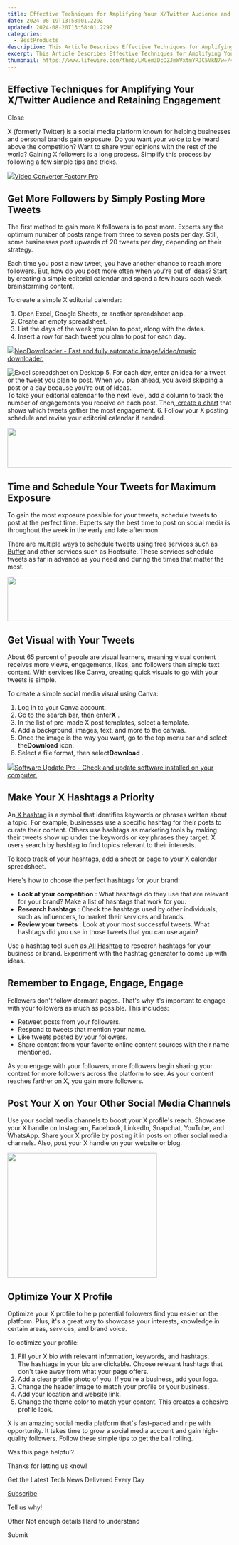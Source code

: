 ```yaml
---
title: Effective Techniques for Amplifying Your X/Twitter Audience and Retaining Engagement
date: 2024-08-19T13:58:01.229Z
updated: 2024-08-20T13:58:01.229Z
categories:
  - BestProducts
description: This Article Describes Effective Techniques for Amplifying Your X/Twitter Audience and Retaining Engagement
excerpt: This Article Describes Effective Techniques for Amplifying Your X/Twitter Audience and Retaining Engagement
thumbnail: https://www.lifewire.com/thmb/LMUem3DcOZJmWVxtmYRJC5VkN7w=/400x300/filters:no_upscale():max_bytes(150000):strip_icc():format(webp)/GettyImages-943877984-1dae4167214042ed88cb957fff5ed33b.jpg
---
```


## Effective Techniques for Amplifying Your X/Twitter Audience and Retaining Engagement

Close 

 X (formerly Twitter) is a social media platform known for helping businesses and personal brands gain exposure. Do you want your voice to be heard above the competition? Want to share your opinions with the rest of the world? Gaining X followers is a long process. Simplify this process by following a few simple tips and tricks.

<!-- affiliate ads begin -->
<a href="https://secure.2checkout.com/order/checkout.php?PRODS=4537547&QTY=1&AFFILIATE=108875&CART=1"><img src="https://secure.avangate.com/images/merchant/4b0a0290ad7df100b77e86839989a75e/products/vcfpro.png" border="0">Video Converter Factory Pro</a>
<!-- affiliate ads end -->
##  Get More Followers by Simply Posting More Tweets 

 The first method to gain more X followers is to post more. Experts say the optimum number of posts range from three to seven posts per day. Still, some businesses post upwards of 20 tweets per day, depending on their strategy.

 Each time you post a new tweet, you have another chance to reach more followers. But, how do you post more often when you're out of ideas? Start by creating a simple editorial calendar and spend a few hours each week brainstorming content.

 To create a simple X editorial calendar:

1. Open Excel, Google Sheets, or another spreadsheet app.
2. Create an empty spreadsheet.
3. List the days of the week you plan to post, along with the dates.
4. Insert a row for each tweet you plan to post for each day.  
<!-- affiliate ads begin -->
<a href="https://secure.2checkout.com/order/checkout.php?PRODS=4559731&QTY=1&AFFILIATE=108875&CART=1"><img src="http://www.neowise.com/images/nd-ss-w200.jpg" border="0">NeoDownloader - Fast and fully automatic image/video/music downloader. </a>
<!-- affiliate ads end -->
![Excel spreadsheet on Desktop](https://www.lifewire.com/thmb/cMfMvQP1oYrRgcCgHDXmuWkSzJs=/1500x0/filters:no_upscale():max_bytes(150000):strip_icc():format(webp)/ScreenShot2019-03-31at1.05.41PM-eec6bc7932894555bada5fc4ae7e82d9.png)
5. For each day, enter an idea for a tweet or the tweet you plan to post. When you plan ahead, you avoid skipping a post or a day because you're out of ideas.  
 To take your editorial calendar to the next level, add a column to track the number of engagements you receive on each post. Then,[ create a chart](https://www.lifewire.com/charts-and-graphs-definition-3123402) that shows which tweets gather the most engagement.
6. Follow your X posting schedule and revise your editorial calendar if needed.

<!-- affiliate ads begin -->
<a href="https://united.elfm.net/c/5597632/517826/4704" target="_top" id="517826"><img src="//a.impactradius-go.com/display-ad/4704-517826" border="0" alt="" width="728" height="90"/></a><img height="0" width="0" src="https://united.elfm.net/i/5597632/517826/4704" style="position:absolute;visibility:hidden;" border="0" />
<!-- affiliate ads end -->
##  Time and Schedule Your Tweets for Maximum Exposure 

 To gain the most exposure possible for your tweets, schedule tweets to post at the perfect time. Experts say the best time to post on social media is throughout the week in the early and late afternoon.

 There are multiple ways to schedule tweets using free services such as[ Buffer](https://www.lifewire.com/buffer-social-media-scheduling-3486540) and other services such as Hootsuite. These services schedule tweets as far in advance as you need and during the times that matter the most.

<!-- affiliate ads begin -->
<a href="https://imp.i110150.net/c/5597632/924299/11305" target="_top" id="924299"><img src="//a.impactradius-go.com/display-ad/11305-924299" border="0" alt="" width="520" height="100"/></a>
<!-- affiliate ads end -->
##  Get Visual with Your Tweets 

 About 65 percent of people are visual learners, meaning visual content receives more views, engagements, likes, and followers than simple text content. With services like Canva, creating quick visuals to go with your tweets is simple.

 To create a simple social media visual using Canva:

1. Log in to your Canva account.
2. Go to the search bar, then enter**X** .
3. In the list of pre-made X post templates, select a template.
4. Add a background, images, text, and more to the canvas.
5. Once the image is the way you want, go to the top menu bar and select the**Download** icon.
6. Select a file format, then select**Download** .

<!-- affiliate ads begin -->
<a href="https://order.glarysoft.com/order/checkout.php?PRODS=4691139&QTY=1&AFFILIATE=108875&CART=1"><img src="https://secure.avangate.com/images/merchant/6734fa703f6633ab896eecbdfad8953a/products/SU-200-1.png" border="0">Software Update Pro - Check and update software installed on your computer. </a>
<!-- affiliate ads end -->
##  Make Your X Hashtags a Priority 

 An[ X hashtag](https://www.lifewire.com/what-is-a-hashtag-on-twitter-3486592) is a symbol that identifies keywords or phrases written about a topic. For example, businesses use a specific hashtag for their posts to curate their content. Others use hashtags as marketing tools by making their tweets show up under the keywords or key phrases they target. X users search by hashtag to find topics relevant to their interests.

 To keep track of your hashtags, add a sheet or page to your X calendar spreadsheet.

 Here's how to choose the perfect hashtags for your brand:

* **Look at your competition** : What hashtags do they use that are relevant for your brand? Make a list of hashtags that work for you.
* **Research hashtags** : Check the hashtags used by other individuals, such as influencers, to market their services and brands.
* **Review your tweets** : Look at your most successful tweets. What hashtags did you use in those tweets that you can use again?

 Use a hashtag tool such as[ All Hashtag](https://www.all-hashtag.com/index.php) to research hashtags for your business or brand. Experiment with the hashtag generator to come up with ideas.

##  Remember to Engage, Engage, Engage 

 Followers don't follow dormant pages. That's why it's important to engage with your followers as much as possible. This includes:

* Retweet posts from your followers.
* Respond to tweets that mention your name.
* Like tweets posted by your followers.
* Share content from your favorite online content sources with their name mentioned.

 As you engage with your followers, more followers begin sharing your content for more followers across the platform to see. As your content reaches farther on X, you gain more followers.

##  Post Your X on Your Other Social Media Channels 

 Use your social media channels to boost your X profile's reach. Showcase your X handle on Instagram, Facebook, LinkedIn, Snapchat, YouTube, and WhatsApp. Share your X profile by posting it in posts on other social media channels. Also, post your X handle on your website or blog.

<!-- affiliate ads begin -->
<a href="https://laganoo.pxf.io/c/5597632/1657397/16446" target="_top" id="1657397"><img src="//a.impactradius-go.com/display-ad/16446-1657397" border="0" alt="" width="336" height="280"/></a><img height="0" width="0" src="https://imp.pxf.io/i/5597632/1657397/16446" style="position:absolute;visibility:hidden;" border="0" />
<!-- affiliate ads end -->
## Optimize Your X Profile 

 Optimize your X profile to help potential followers find you easier on the platform. Plus, it's a great way to showcase your interests, knowledge in certain areas, services, and brand voice.

 To optimize your profile:

1. Fill your X bio with relevant information, keywords, and hashtags.  
 The hashtags in your bio are clickable. Choose relevant hashtags that don't take away from what your page offers.
2. Add a clear profile photo of you. If you're a business, add your logo.
3. Change the header image to match your profile or your business.
4. Add your location and website link.
5. Change the theme color to match your content. This creates a cohesive profile look.

 X is an amazing social media platform that's fast-paced and ripe with opportunity. It takes time to grow a social media account and gain high-quality followers. Follow these simple tips to get the ball rolling.

Was this page helpful?

Thanks for letting us know!

 Get the Latest Tech News Delivered Every Day

[ Subscribe ](https://www.lifewire.com/#) 

Tell us why!

 Other  Not enough details  Hard to understand 

 Submit 

<ins class="adsbygoogle"
     style="display:block"
     data-ad-format="autorelaxed"
     data-ad-client="ca-pub-7571918770474297"
     data-ad-slot="1223367746"></ins>



<ins class="adsbygoogle"
     style="display:block"
     data-ad-client="ca-pub-7571918770474297"
     data-ad-slot="8358498916"
     data-ad-format="auto"
     data-full-width-responsive="true"></ins>


